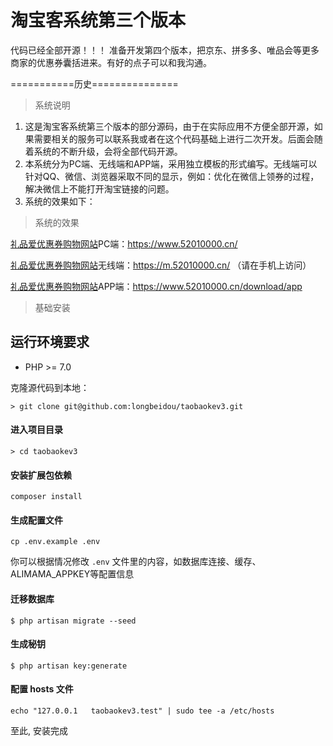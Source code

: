# 淘宝客系统第三个版本 #

代码已经全部开源！！！
准备开发第四个版本，把京东、拼多多、唯品会等更多商家的优惠券囊括进来。有好的点子可以和我沟通。

===========历史===============

> 系统说明

1. 这是淘宝客系统第三个版本的部分源码，由于在实际应用不方便全部开源，如果需要相关的服务可以联系我或者在这个代码基础上进行二次开发。后面会随着系统的不断升级，会将全部代码开源。
2. 本系统分为PC端、无线端和APP端，采用独立模板的形式编写。无线端可以针对QQ、微信、浏览器采取不同的显示，例如：优化在微信上领券的过程，解决微信上不能打开淘宝链接的问题。
3. 系统的效果如下：

> 系统的效果

[礼品爱优惠券购物网站](https://www.52010000.cn/)PC端：https://www.52010000.cn/

[礼品爱优惠券购物网站](https://m.52010000.cn/)无线端：https://m.52010000.cn/ （请在手机上访问）

[礼品爱优惠券购物网站](https://www.52010000.cn/download/app)APP端：https://www.52010000.cn/download/app


> 基础安装

## 运行环境要求

- PHP >= 7.0

克隆源代码到本地：

    > git clone git@github.com:longbeidou/taobaokev3.git
    
#### 进入项目目录

    > cd taobaokev3
    
#### 安装扩展包依赖

	composer install

#### 生成配置文件

```
cp .env.example .env
```

你可以根据情况修改 `.env` 文件里的内容，如数据库连接、缓存、ALIMAMA_APPKEY等配置信息

#### 迁移数据库

```shell
$ php artisan migrate --seed
```

#### 生成秘钥

```shell
$ php artisan key:generate
```

#### 配置 hosts 文件

    echo "127.0.0.1   taobaokev3.test" | sudo tee -a /etc/hosts
    
至此, 安装完成

